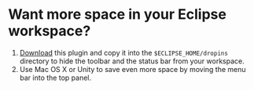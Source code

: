 Want more space in your Eclipse workspace?
==========================================

1. [Download](https://github.com/trustin/eclipse-hidestatusbar/downloads) this plugin and copy it into the `$ECLIPSE_HOME/dropins` directory to hide the toolbar and the status bar from your workspace.
2. Use Mac OS X or Unity to save even more space by moving the menu bar into the top panel.

